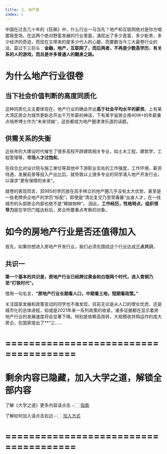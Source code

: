 ```yaml
---
title: 三、地产类
index: 1
---
```


中国在过去几十年的《狂飙》中，什么行业一马当先？地产和互联网绝对是你方唱罢我登场，在这两个绝对野蛮发展的行业里面，涌现出了多少首富，多少新贵，多少经济的奇迹，而现在又带来的是多少代人的心酸，而要数当今三大最卷行业的话，莫过于三巨头：**金融，地产，互联网了，而后两者，不再是少数高学历、有关系的人的游戏，而且是许多普通人的翻身之路。**

# **为什么地产行业很卷**

## **当下社会价值判断的高度同质化**

这种同质化又主要体现在，地产行业的确会开出**高于社会平均水平的薪资**。上有某大湾区房企为城市更新总开出千万年薪的神话，下有某宇宙房企用40W+的年薪重点培养博士作为“未来领袖”，这些都成为地产圈津津乐道的话题。

## **供需关系的失衡**

近些年的大建设时代催生了很多高校开辟建筑相关专业，如土木工程，建筑学，工程管理等，**市场人才过饱和**。

在综合比对设计院与施工单位等其他中下游职业去处的工作强度，工作环境，薪资待遇，发展前景等投入产出比后，就导致以上很多专业的同学涌入地产开发行业，以谋求“更有保障的未来”。

就卷的表现而言，双985的学历放在高手林立的地产圈几乎没有太大优势，甚至是一些老牌央企地产的学历“标配”。即使是“清北复交乃至常春藤”出身人才，在一线城市的头部房企内部也绝不是“稀缺物种”。 因此，**工作经历，性格特点，组织领导力**是在学历门槛达标后，房企所要重点考察的对象。

# **如今的房地产行业是否还值得加入**

首先，如果你想进入房地产开发行业，我们必须先围绕这个行业达成**三点共识**。

## 共识一

**第一个基本的共识是，房地产行业已经跨过黄金和白银两个时代，进入青铜乃至“打铁时代”。**

借用一句名言，**“房地产行业长期看人口，中期看土地，短期看政策。”**

关注国家发展和政策变动的同学也不难发现，目前无论是从人口的增长忧虑，还是城市化的总体进程，抑或是2021年来一系列政策的收紧，诸多证据都在显示着房地产行业的发展速度将会显著下降。特别是依赖高周转，大规模收并购运作的庞大房企，在国家提出了**“三……

# ======================================

# 剩余内容已隐藏，加入大学之道，解锁全部内容

了解《大学之道》更多内容请点击 👉🏻 [指南](/pay/daxuezhidao)

了解如何加入请点击右边 👉🏻 [加入方式](/pay/jiaru)

# ======================================
